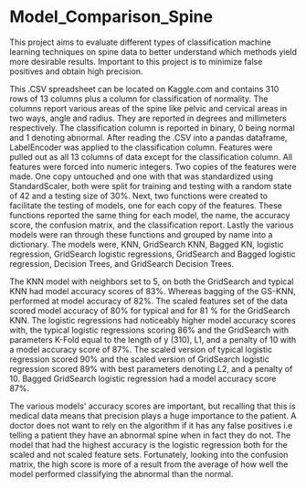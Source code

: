 # Model_Comparison_Spine

This project aims to evaluate different types of classification machine learning techniques on spine data to better understand which methods yield more desirable results. Important to this project is to minimize false positives and obtain high precision. 
	 
This .CSV spreadsheet can be located on Kaggle.com and contains 310 rows of 13 columns plus a column for classification of normality. The columns report various areas of the spine like pelvic and cervical areas in two ways, angle and radius. They  are reported in degrees and millimeters respectively. The classification column is reported in binary, 0 being normal and 1 denoting abnormal. After reading the .CSV into a pandas dataframe, LabelEncoder was applied to the classification column. Features were pulled out as all 13 columns of data except for the classification column. All features were forced into numeric integers. Two copies of the features were made. One copy untouched and one with that was standardized using StandardScaler, both were split for training and testing with a random state of 42 and a testing size of 30%. Next, two functions were created to facilitate the testing of models, one for each copy of the features. These functions reported the same thing for each model, the name, the accuracy score, the confusion matrix, and the classification report. Lastly the various models were ran through these functions and grouped by name into a dictionary. The models were, KNN, GridSearch KNN, Bagged KN, logistic regression, GridSearch logistic regressions, GridSearch and Bagged logistic regression, Decision Trees, and GridSearch Decision Trees. 

The KNN model with neighbors set to 5, on both the GridSearch and typical KNN had model accuracy scores of 83%. Whereas bagging of the GS-KNN, performed at model accuracy of 82%. The scaled features set of the data scored model accuracy of 80% for typical and for 81 % for the GridSearch KNN. The logistic regressions had noticeably higher model accuracy scores with, the typical logistic regressions scoring 86% and the GridSearch with parameters K-Fold equal to the length of y (310), L1, and a penalty of 10 with a model accuracy score of 87%. The scaled version of typical logistic regression scored 90% and the scaled version of GridSearch logistic regression scored 89% with best parameters denoting L2, and a penalty of 10. Bagged GridSearch logistic regression had a model accuracy score 87%. 


The various models' accuracy scores are important, but recalling that this is medical data means that precision plays a huge importance to the patient. A doctor does not want to rely on the algorithm if it has any false positives i.e telling a patient they have an abnormal spine when in fact they do not. The model that had the highest accuracy is the logistic regression both for the scaled and not scaled feature sets. Fortunately, looking into the confusion matrix, the high score is more of a result from the average of how well the model performed classifying the abnormal than the normal. 
